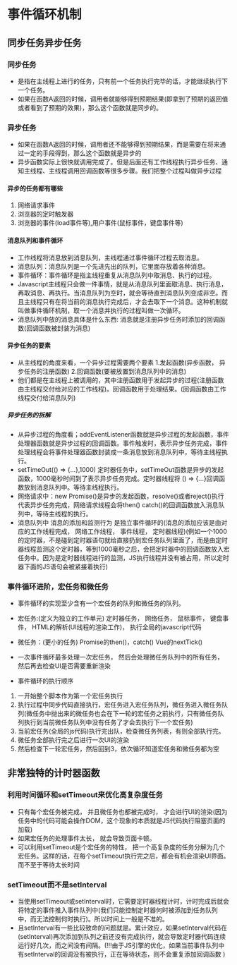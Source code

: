<!--
 * @Author: xujie 1607526161@qq.com
 * @Date: 2022-04-22 13:10:58
 * @LastEditors: x09898 coder_xujie@163.com
 * @FilePath: \HTML-CSS-Javascript-\JAVAScript+ES6\JavaScript\浏览器渲染页面的过程.md\事件循环机制.md
 * @Description: 
-->
# 事件循环机制

## 同步任务异步任务

### 同步任务

* 是指在主线程上进行的任务，只有前一个任务执行完毕的话，才能继续执行下一个任务。
* 如果在函数A返回的时候，调用者就能够得到预期结果(即拿到了预期的返回值或者看到了预期的效果)，那么这个函数就是同步的。

### 异步任务

* 如果在函数A返回的时候，调用者还不能够得到预期结果，而是需要在将来通过一定的手段得到，那么这个函数就是异步的
* 异步函数实际上很快就调用完成了。但是后面还有工作线程执行异步任务、通知主线程、主线程调用回调函数等很多步骤。我们把整个过程叫做异步过程

#### 异步的任务都有哪些

1. 网络请求事件
2. 浏览器的定时触发器
3. 浏览器的事件(load事件等),用户事件(鼠标事件，键盘事件等)

#### 消息队列和事件循环

* 工作线程将消息放到消息队列，主线程通过事件循环过程去取消息。
* 消息队列：消息队列是一个先进先出的队列，它里面存放着各种消息。
* 事件循环：事件循环是指主线程重复从消息队列中取消息、执行的过程。
* Javascript主线程只会做一件事情，就是从消息队列里面取消息、执行消息，再取消息、再执行。当消息队列为空时，就会等待直到消息队列变成非空。而且主线程只有在将当前的消息执行完成后，才会去取下一个消息。这种机制就叫做事件循环机制，取一个消息并执行的过程叫做一次循环。
* 消息队列中放的消息具体是什么东西: 消息就是注册异步任务时添加的回调函数(回调函数被封装为消息)

#### 异步任务的要素

* 从主线程的角度来看，一个异步过程需要两个要素 1.发起函数(异步函数， 异步任务的注册函数) 2.回调函数(要被放置到消息队列中的消息)
* 他们都是在主线程上被调用的，其中注册函数用于发起异步的过程(注册函数由主线程交付给对应的工作线程)。回调函数用于处理结果。(回调函数由工作线程交付给消息队列)

##### 异步任务的拆解

* 从异步过程的角度看；addEventListener函数就是异步过程的发起函数，事件处理器函数就是异步过程的回调函数。事件触发时，表示异步任务完成，事件处理线程会将事件处理器函数封装成一条消息放到消息队列中，等待主线程执行。
* setTimeOut(() => {...},1000) 定时器任务中，setTimeOut函数是异步的发起函数，1000毫秒时间到了表示异步任务完成。定时器线程将 () => {...}回调函数放到消息队列中。等待主线程执行。
* 网络请求中：new Promise()是异步的发起函数，resolve()或者reject()执行代表异步任务完成，网络请求线程会将then() catch()的回调函数放入消息队列中，等待主线程的执行。
* 消息队列中 消息的添加和监测行为 是独立事件循环的(消息的添加应该是由对应的工作线程完成， 网络工作线程， 事件线程， 定时器线程)(例如一个1000的定时器，不是碰到定时器语句就给直接扔到宏任务队列里面了，而是由定时器线程监测这个定时器，等到1000毫秒之后，会把定时器中的回调函数放入宏任务中。因为是定时器线程进行的监测，JS执行线程并没有被占用，所以定时器下面的JS语句会被紧接着执行)

### 事件循环进阶，宏任务和微任务

* 事件循环的实现至少含有一个宏任务的队列和微任务的队列。
* 宏任务:(定义为独立的工作单元) 定时器任务， 网络任务， 鼠标事件， 键盘事件， HTML的解析(UI线程的渲染工作)， 执行全局的javascript代码
* 微任务：(更小的任务) Promise的then()，catch() Vue的nextTick()
* 一次事件循环最多处理一次宏任务， 然后会处理微任务队列中的所有任务， 然后再去检查UI是否需要重新渲染

* 事件循环的执行顺序

1. 一开始整个脚本作为第一个宏任务执行
2. 执行过程中同步代码直接执行，宏任务进入宏任务队列，微任务进入微任务队列(微任务中抛出来的微任务也会在下一轮的宏任务之前执行，只有微任务队列执行到当前微任务队列中没有任务了才会去执行下一个宏任务)
3. 当前宏任务(全局的js代码)执行完出队，检查微任务列表，有则全部执行完。
4. 微任务全部执行完之后进行一次UI的渲染
5. 然后检查下一轮宏任务，然后回到3，依次循环知道宏任务和微任务都为空

## 非常独特的计时器函数

### 利用时间循环和setTimeout来优化高复杂度任务

* 只有每个宏任务被完成， 并且微任务也都被完成时， 才会进行UI的渲染(因为任务中的代码可能会操作DOM，这个现象的本质就是JS代码执行阻塞页面的加载)
* 如果宏任务的处理事件太长， 就会导致页面卡顿。
* 可以利用setTimeout是个宏任务的特性， 把一个高复杂度的任务分解为几个宏任务。这样的话，在每个setTimeout执行完之后，都会有机会渲染UI界面。而不至于等待太长时间

### setTimeout而不是setInterval

* 当使用setTimeout或setInterval时，它需要定时器线程计时，计时完成后就会将特定的事件推入事件队列中(我们只能控制定时器何时被添加到任务队列中，而无法控制何时执行)。所以时间上一般是不准的。
* 且setInterval有一些比较致命的问题就是。累计效应，如果setInterval代码在(setInterval)再次添加到队列之前还没有完成执行，就会导致定时器代码连续运行好几次，而之间没有间隔。(!!!由于JS引擎的优化，如果当前事件队列中有setInterval的回调没有被执行，正在等待状态，则不会重复添加回调函数 )
